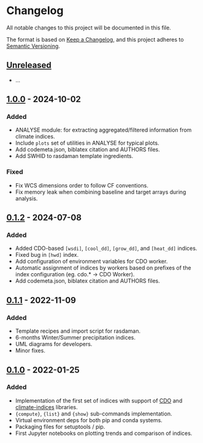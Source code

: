 # Changelog
All notable changes to this project will be documented in this file.

The format is based on [Keep a Changelog](https://keepachangelog.com/en/1.0.0/),
and this project adheres to [Semantic Versioning](https://semver.org/spec/v2.0.0.html).

## [Unreleased]
- ...

## [1.0.0] - 2024-10-02
### Added
- ANALYSE module: for extracting aggregated/filtered information from climate indices.
- Include `plots` set of utilities in ANALYSE for typical plots.
- Add codemeta.json, biblatex citation and AUTHORS files.
- Add SWHID to rasdaman template ingredients.
### Fixed
- Fix WCS dimensions order to follow CF conventions.
- Fix memory leak when combining baseline and target arrays during analysis.

## [0.1.2] - 2024-07-08
### Added
- Added CDO-based `[wsdi]`, `[cool_dd]`, `[grow_dd]`, and `[heat_dd]` indices.
- Fixed bug in `[hwd]` index.
- Add configuration of environment variables for CDO worker.
- Automatic assignment of indices by workers based on prefixes of the index configuration (eg. cdo.* -> CDO Worker).
- Add codemeta.json, biblatex citation and AUTHORS files.

## [0.1.1] - 2022-11-09
### Added
- Template recipes and import script for rasdaman.
- 6-months Winter/Summer precipitation indices.
- UML diagrams for developers.
- Minor fixes.

## [0.1.0] - 2022-01-25
### Added
- Implementation of the first set of indices with support of
  [CDO](https://code.mpimet.mpg.de/projects/cdo) and
  [climate-indices](https://climate-indices.readthedocs.io/en/latest/) libraries.
- `{compute}`, `{list}` and `{show}` sub-commands implementation.
- Virtual environment deps for both pip and conda systems.
- Packaging files for setuptools / pip.
- First Jupyter notebooks on plotting trends and comparison of indices.


[Unreleased]: https://gitlab.inf.unibz.it/earth_observation_public/cdr/climdex-kit/-/compare/v1.0.0...main
[1.0.0]: https://gitlab.inf.unibz.it/earth_observation_public/cdr/climdex-kit/-/releases/v1.0.0
[0.1.2]: https://gitlab.inf.unibz.it/earth_observation_public/cdr/climdex-kit/-/releases/v0.1.2
[0.1.1]: https://gitlab.inf.unibz.it/earth_observation_public/cdr/climdex-kit/-/releases/v0.1.1
[0.1.0]: https://gitlab.inf.unibz.it/earth_observation_public/cdr/climdex-kit/-/releases/v0.1.0
